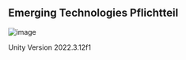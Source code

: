 ## Emerging Technologies Pflichtteil
![image](https://github.com/user-attachments/assets/8a01062c-ef72-4c8c-a952-986b7f5e99b8)

Unity Version 2022.3.12f1
